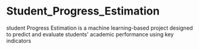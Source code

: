 # Student_Progress_Estimation
student Progress Estimation is a machine learning-based project designed to predict and evaluate students' academic performance using key indicators
